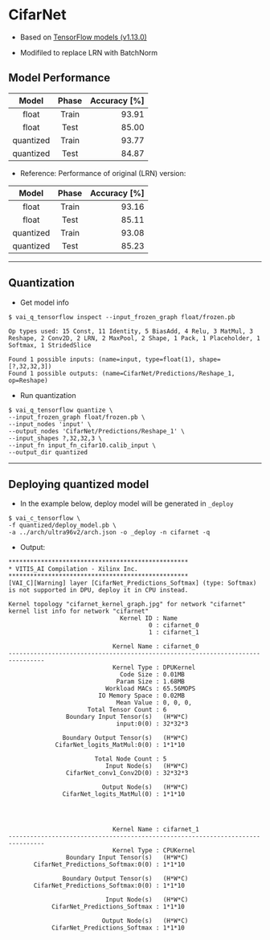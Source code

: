 # CifarNet

- Based on [TensorFlow models (v1.13.0)](https://github.com/tensorflow/models/tree/r1.13.0/research/slim)

- Modifiled to replace LRN with BatchNorm

## Model Performance

| Model     | Phase | Accuracy [%] |
|:---------:|:-----:|-------------:|
| float     | Train |        93.91 |
| float     | Test  |        85.00 |
| quantized | Train |        93.77 |
| quantized | Test  |        84.87 |

- Reference: Performance of original (LRN) version:

| Model     | Phase | Accuracy [%] |
|:---------:|:-----:|-------------:|
| float     | Train |        93.16 |
| float     | Test  |        85.11 |
| quantized | Train |        93.08 |
| quantized | Test  |        85.23 |

***

## Quantization

- Get model info

```shell-session
$ vai_q_tensorflow inspect --input_frozen_graph float/frozen.pb

Op types used: 15 Const, 11 Identity, 5 BiasAdd, 4 Relu, 3 MatMul, 3 Reshape, 2 Conv2D, 2 LRN, 2 MaxPool, 2 Shape, 1 Pack, 1 Placeholder, 1 Softmax, 1 StridedSlice

Found 1 possible inputs: (name=input, type=float(1), shape=[?,32,32,3]) 
Found 1 possible outputs: (name=CifarNet/Predictions/Reshape_1, op=Reshape) 
```

- Run quantization

```shell-session
$ vai_q_tensorflow quantize \
--input_frozen_graph float/frozen.pb \
--input_nodes 'input' \
--output_nodes 'CifarNet/Predictions/Reshape_1' \
--input_shapes ?,32,32,3 \
--input_fn input_fn_cifar10.calib_input \
--output_dir quantized
```

***

## Deploying quantized model

- In the example below, deploy model will be generated in ``_deploy``

```shell-session
$ vai_c_tensorflow \
-f quantized/deploy_model.pb \
-a ../arch/ultra96v2/arch.json -o _deploy -n cifarnet -q
```

- Output:

```shell-session
**************************************************
* VITIS_AI Compilation - Xilinx Inc.
**************************************************
[VAI_C][Warning] layer [CifarNet_Predictions_Softmax] (type: Softmax) is not supported in DPU, deploy it in CPU instead.

Kernel topology "cifarnet_kernel_graph.jpg" for network "cifarnet"
kernel list info for network "cifarnet"
                               Kernel ID : Name
                                       0 : cifarnet_0
                                       1 : cifarnet_1

                             Kernel Name : cifarnet_0
--------------------------------------------------------------------------------
                             Kernel Type : DPUKernel
                               Code Size : 0.01MB
                              Param Size : 1.68MB
                           Workload MACs : 65.56MOPS
                         IO Memory Space : 0.02MB
                              Mean Value : 0, 0, 0, 
                      Total Tensor Count : 6
                Boundary Input Tensor(s)   (H*W*C)
                              input:0(0) : 32*32*3

               Boundary Output Tensor(s)   (H*W*C)
             CifarNet_logits_MatMul:0(0) : 1*1*10

                        Total Node Count : 5
                           Input Node(s)   (H*W*C)
                CifarNet_conv1_Conv2D(0) : 32*32*3

                          Output Node(s)   (H*W*C)
               CifarNet_logits_MatMul(0) : 1*1*10




                             Kernel Name : cifarnet_1
--------------------------------------------------------------------------------
                             Kernel Type : CPUKernel
                Boundary Input Tensor(s)   (H*W*C)
       CifarNet_Predictions_Softmax:0(0) : 1*1*10

               Boundary Output Tensor(s)   (H*W*C)
       CifarNet_Predictions_Softmax:0(0) : 1*1*10

                           Input Node(s)   (H*W*C)
            CifarNet_Predictions_Softmax : 1*1*10

                          Output Node(s)   (H*W*C)
            CifarNet_Predictions_Softmax : 1*1*10
```
